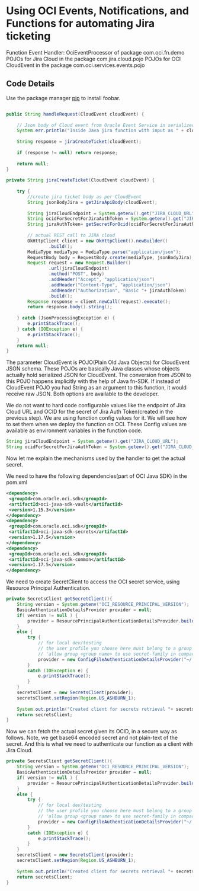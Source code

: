 # Using OCI Events, Notifications, and Functions for automating Jira ticketing

Function Event Handler: OciEventProcessor of package com.oci.fn.demo
POJOs for Jira Cloud in the package com.jira.cloud.pojo
POJOs for OCI CloudEvent in the package com.oci.services.events.pojo

## Code Details

Use the package manager [pip](https://pip.pypa.io/en/stable/) to install foobar.

```Java

public String handleRequest(CloudEvent cloudEvent) {
 
    // Json body of Cloud event from Oracle Event Service in serialized into cloudEvent object by Fn SDK implicitly
    System.err.println("Inside Java jira function with input as " + cloudEvent.getEventType() + "  " + cloudEvent.getData().getResourceName());
 
    String response = jiraCreateTicket(cloudEvent);
 
    if (response != null) return response;
 
    return null;
}
 
private String jiraCreateTicket(CloudEvent cloudEvent) {
 
    try {
        //create jira ticket body as per CloudEvent
        String jsonBodyJira = getJiraApiBody(cloudEvent);
 
        String jiraCloudEndpoint = System.getenv().get("JIRA_CLOUD_URL");
        String ocidForSecretForJiraAuthToken = System.getenv().get("JIRA_CLOUD_SECRET_OCID");
        String jiraAuthToken= getSecretForOcid(ocidForSecretForJiraAuthToken); // base64 encoded form of <YourJiraUsername:YourJiraAuthToken>
 
        // actual REST call to JIRA cloud
        OkHttpClient client = new OkHttpClient().newBuilder()
                .build();
        MediaType mediaType = MediaType.parse("application/json");
        RequestBody body = RequestBody.create(mediaType, jsonBodyJira);
        Request request = new Request.Builder()
                .url(jiraCloudEndpoint)
                .method("POST", body)
                .addHeader("Accept", "application/json")
                .addHeader("Content-Type", "application/json")
                .addHeader("Authorization", "Basic "+ jiraAuthToken)
                .build();
        Response response = client.newCall(request).execute();
        return response.body().string();
 
    } catch (JsonProcessingException e) {
        e.printStackTrace();
    } catch (IOException e) {
        e.printStackTrace();
    }
    return null;
}
```

The parameter CloudEvent is POJO(Plain Old Java Objects) for CloudEvent JSON schema. These POJOs are basically Java classes whose objects actually hold serialized JSON for CloudEvent. The conversion from JSON to this POJO happens implicitly with the help of Java fn-SDK. If instead of CloudEvent POJO you had String as an argument to this function, it would receive raw JSON. Both options are available to the developer.

We do not want to hard code configurable values like the endpoint of Jira Cloud URL and OCID for the secret of Jira Auth Token(created in the previous step). We are using function config values for it. We will see how to set them when we deploy the function on OCI. These Config values are available as environment variables in the function code.

```Java
String jiraCloudEndpoint = System.getenv().get("JIRA_CLOUD_URL");
String ocidForSecretForJiraAuthToken = System.getenv().get("JIRA_CLOUD_SECRET_OCID");
```

Now let me explain the mechanisms used by the handler to get the actual secret.

We need to have the following dependencies(part of OCI Java SDK) in the pom.xml
```xml
<dependency>
 <groupId>com.oracle.oci.sdk</groupId>
 <artifactId>oci-java-sdk-vault</artifactId>
 <version>1.15.3</version>
</dependency>
<dependency>
 <groupId>com.oracle.oci.sdk</groupId>
 <artifactId>oci-java-sdk-secrets</artifactId>
 <version>1.17.5</version>
</dependency>
<dependency>
 <groupId>com.oracle.oci.sdk</groupId>
 <artifactId>oci-java-sdk-common</artifactId>
 <version>1.17.5</version>
</dependency>
```

We need to create SecretClient to access the OCI secret service, using Resource Principal Authentication.


```Java
private SecretsClient getSecretClient(){
    String version = System.getenv("OCI_RESOURCE_PRINCIPAL_VERSION");
    BasicAuthenticationDetailsProvider provider = null;
    if( version != null ) {
        provider = ResourcePrincipalAuthenticationDetailsProvider.builder().build();
    }
    else {
        try {
            // for local dev/testing
            // the user profile you choose here must belong to a group with these Authorizations in a policy, unless the user is Admin
            // 'allow group <group name> to use secret-family in compartment < of your secret>'
            provider = new ConfigFileAuthenticationDetailsProvider("~/.oci/config", "nonAdmin");
        }
        catch (IOException e) {
            e.printStackTrace();
        }
    }
    secretsClient = new SecretsClient(provider);
    secretsClient.setRegion(Region.US_ASHBURN_1);
 
    System.out.println("Created client for secrets retrieval "+ secretsClient);
    return secretsClient;
}
```

Now we can fetch the actual secret given its OCID, in a secure way as follows. Note, we get base64 encoded secret and not plain-text of the secret. And this is what we need to authenticate our function as a client with Jira Cloud.

```Java
private SecretsClient getSecretClient(){
    String version = System.getenv("OCI_RESOURCE_PRINCIPAL_VERSION");
    BasicAuthenticationDetailsProvider provider = null;
    if( version != null ) {
        provider = ResourcePrincipalAuthenticationDetailsProvider.builder().build();
    }
    else {
        try {
            // for local dev/testing
            // the user profile you choose here must belong to a group with these Authorizations in a policy, unless the user is Admin
            // 'allow group <group name> to use secret-family in compartment < of your secret>'
            provider = new ConfigFileAuthenticationDetailsProvider("~/.oci/config", "nonAdmin");
        }
        catch (IOException e) {
            e.printStackTrace();
        }
    }
    secretsClient = new SecretsClient(provider);
    secretsClient.setRegion(Region.US_ASHBURN_1);
 
    System.out.println("Created client for secrets retrieval "+ secretsClient);
    return secretsClient;
}

```




